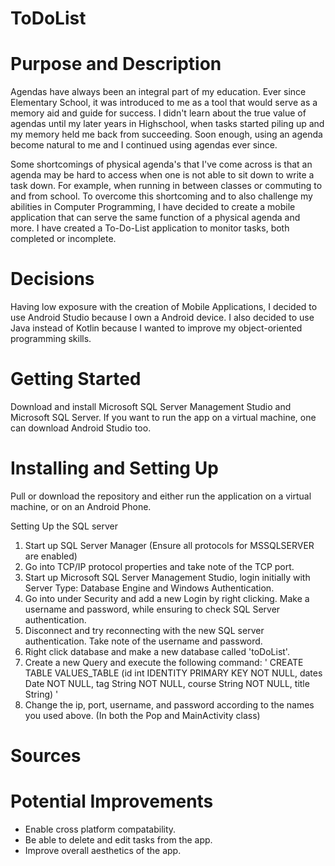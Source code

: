 # ToDoList


# Purpose and Description
Agendas have always been an integral part of my education. Ever since Elementary School, it was introduced to me as a tool that would serve as a memory aid and guide for success. I didn't learn about the true value of agendas until my later years in Highschool, when tasks started piling up and my memory held me back from succeeding. Soon enough, using an agenda become natural to me and I continued using agendas ever since.

Some shortcomings of physical agenda's that I've come across is that an agenda may be hard to access when one is not able to sit down to write a task down. For example, when running in between classes or commuting to and from school. To overcome this shortcoming and to also challenge my abilities in Computer Programming, I have decided to create a mobile application that can serve the same function of a physical agenda and more. I have created a To-Do-List application to monitor tasks, both completed or incomplete.

# Decisions
Having low exposure with the creation of Mobile Applications, I decided to use Android Studio because I own a Android device. I also decided to use Java instead of Kotlin because I wanted to improve my object-oriented programming skills.

# Getting Started
Download and install Microsoft SQL Server Management Studio and Microsoft SQL Server. If you want to run the app on a virtual machine, one can download Android Studio too.

# Installing and Setting Up
Pull or download the repository and either run the application on a virtual machine, or on an Android Phone.

Setting Up the SQL server
1. Start up SQL Server Manager (Ensure all protocols for MSSQLSERVER are enabled)
2. Go into TCP/IP protocol properties and take note of the TCP port.
3. Start up Microsoft SQL Server Management Studio, login initially with Server Type: Database Engine and Windows Authentication.
4. Go into under Security and add a new Login by right clicking. Make a username and password, while ensuring to check SQL Server authentication.
5. Disconnect and try reconnecting with the new SQL server authentication. Take note of the username and password.
6. Right click database and make a new database called 'toDoList'.
7. Create a new Query and execute the following command: ' CREATE TABLE VALUES_TABLE (id int IDENTITY PRIMARY KEY NOT NULL, dates Date NOT NULL, tag String NOT NULL, course String NOT NULL, title String) '
8. Change the ip, port, username, and password according to the names you used above. (In both the Pop and MainActivity class)

# Sources


# Potential Improvements
- Enable cross platform compatability.
- Be able to delete and edit tasks from the app.
- Improve overall aesthetics of the app.
